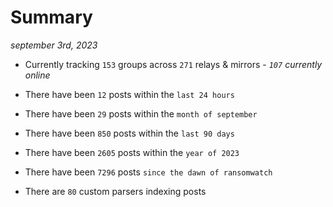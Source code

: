 
# Summary
_september 3rd, 2023_

- Currently tracking `153` groups across `271` relays & mirrors - _`107` currently online_

- There have been `12` posts within the `last 24 hours`

- There have been `29` posts within the `month of september`

- There have been `850` posts within the `last 90 days`

- There have been `2605` posts within the `year of 2023`

- There have been `7296` posts `since the dawn of ransomwatch`

- There are `80` custom parsers indexing posts
